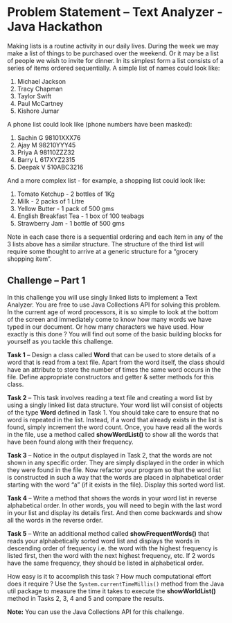 # Problem Statement – Text Analyzer - Java Hackathon

Making lists is a routine activity in our daily lives. During the week we may make a list of things to be purchased over the weekend. Or it may be a list of people we wish to invite for dinner. In its simplest form a list consists of a series of items ordered sequentially. A simple list of names could look like:

1.	Michael Jackson
2.	Tracy Chapman
3.	Taylor Swift 
4.	Paul McCartney
5.	Kishore Jumar


A phone list could look like (phone numbers have been masked):

1.	Sachin G	98101XXX76
2.	Ajay M		98210YYY45
3.	Priya A		98110ZZZ32
4.	Barry L		617XYZ2315
5.	Deepak V	510ABC3216




And a more complex list - for example, a shopping list could look like:

1.	Tomato Ketchup	- 2 bottles of 1Kg
2.	Milk			- 2 packs of 1 Litre
3.	Yellow Butter		- 1 pack of 500 gms
4.	English Breakfast Tea	- 1 box of 100 teabags
5.	Strawberry Jam		- 1 bottle of 500 gms

Note in each case there is a sequential ordering and each item in any of the 3 lists above has a similar structure. The structure of the third list will require some thought to arrive at a generic structure for a “grocery shopping item”.


## Challenge – Part 1

In this challenge you will use singly linked lists to implement a Text Analyzer. You are free to use Java Collections API for solving this problem. In the current age of word processors, it is so simple to look at the bottom of the screen and immediately come to know how many words we have typed in our document. Or how many characters we have used. How exactly is this done ? You will find out some of the basic building blocks for yourself as you tackle this challenge.

**Task 1** – Design a class called **Word** that can be used to store details of a word that is read from a text file. Apart from the word itself, the class should have an attribute to store the number of times the same word occurs in the file. Define appropriate constructors and getter & setter methods for this class.

**Task 2** – This task involves reading a text file and creating a word list by using a singly linked list data structure. Your word list will consist of objects of the type **Word** defined in Task 1. You should take care to ensure that no word is repeated in the list. Instead, if a word that already exists in the list is found, simply increment the word count. Once, you have read all the words in the file, use a method called **showWordList()** to show all the words that have been found along with their frequency.

**Task 3** – Notice in the output displayed in Task 2, that the words are not shown in any specific order. They are simply displayed in the order in which they were found in the file. Now refactor your program so that the word list is constructed in such a way that the words are placed in alphabetical order starting with the word “a” (if it exists in the file). Display this sorted word list.

**Task 4** – Write a method that shows the words in your word list in reverse alphabetical order. In other words, you will need to begin with the last word in your list and display its details first. And then come backwards and show all the words in the reverse order.

**Task 5** – Write an additional method called **showFrequentWords()** that reads your alphabetically sorted word list and displays the words in descending order of frequency i.e. the word with the highest frequency is listed first, then the word with the next highest frequency, etc. If 2 words have the same frequency, they should be listed in alphabetical order.

How easy is it to accomplish this task ? How much computational effort does it require ? Use the `System.currentTimeMillis()` method from the Java util package to measure the time it takes to execute the **showWorldList()** method in Tasks 2, 3, 4 and 5 and compare the results.


**Note:** You can use the Java Collections API for this challenge.


